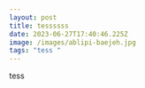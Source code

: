 ```yaml
---
layout: post
title: tessssss
date: 2023-06-27T17:40:46.225Z
image: /images/ablipi-baejeh.jpg
tags: "tess "
---
```

tess